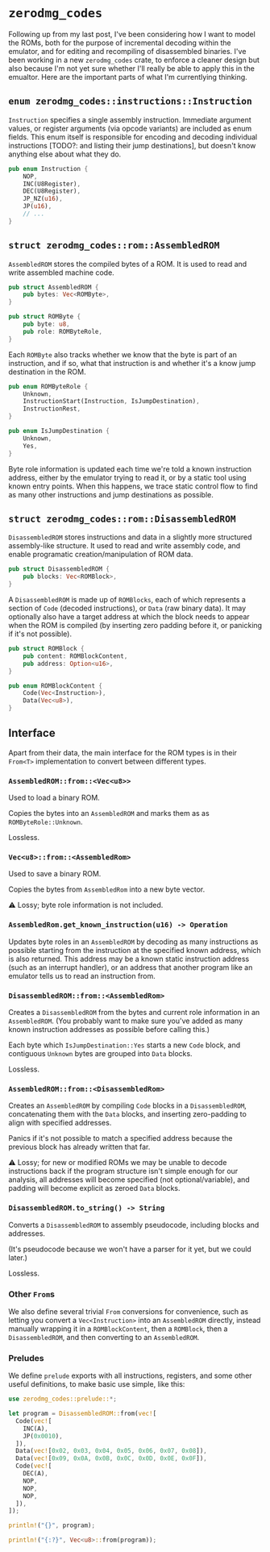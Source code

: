 # `zerodmg_codes`

Following up from my last post, I've been considering how I want to model the ROMs, both for the purpose of incremental decoding within the emulator, and for editing and recompiling of disassembled binaries. I've been working in a new `zerodmg_codes` crate, to enforce a cleaner design but also because I'm not yet sure whether I'll really be able to apply this in the emualtor. Here are the important parts of what I'm currentlying thinking.

## `enum zerodmg_codes::instructions::Instruction`

`Instruction` specifies a single assembly instruction. Immediate argument values, or register arguments (via opcode variants) are included as enum fields. This enum itself is responsible for encoding and decoding individual instructions [TODO?: and listing their jump destinations], but doesn't know anything else about what they do.

```rust
pub enum Instruction {
    NOP,
    INC(U8Register),
    DEC(U8Register),
    JP_NZ(u16),
    JP(u16),
    // ...
}
```

## `struct zerodmg_codes::rom::AssembledROM`

`AssembledROM` stores the compiled bytes of a ROM. It is used to read and write assembled machine code.

```rust
pub struct AssembledROM {
    pub bytes: Vec<ROMByte>,
}

pub struct ROMByte {
    pub byte: u8,
    pub role: ROMByteRole,
}
```

Each `ROMByte` also tracks whether we know that the byte is part of an instruction, and if so, what that instruction is and whether it's a know jump destination in the ROM.

```rust
pub enum ROMByteRole {
    Unknown,
    InstructionStart(Instruction, IsJumpDestination),
    InstructionRest,
}

pub enum IsJumpDestination {
    Unknown,
    Yes,
}
```

Byte role information is updated each time we're told a known instruction address, either by the emulator trying to read it, or by a static tool using known entry points. When this happens, we trace static control flow to find as many other instructions and jump destinations as possible.

## `struct zerodmg_codes::rom::DisassembledROM`

`DisassembledROM` stores instructions and data in a slightly more structured assembly-like structure. It used to read and write assembly code, and enable programatic creation/manipulation of ROM data.

```rust
pub struct DisassembledROM {
    pub blocks: Vec<ROMBlock>,
}
```

A `DisassembledROM` is made up of `ROMBlocks`, each of which represents a section of `Code` (decoded instructions), or `Data` (raw binary data). It may optionally also have a target address at which the block needs to appear when the ROM is compiled (by inserting zero padding before it, or panicking if it's not possible).

```rust
pub struct ROMBlock {
    pub content: ROMBlockContent,
    pub address: Option<u16>,
}

pub enum ROMBlockContent {
    Code(Vec<Instruction>),
    Data(Vec<u8>),
}
```

## Interface

Apart from their data, the main interface for the ROM types is in their `From<T>` implementation to convert between different types.

### `AssembledROM::from::<Vec<u8>>`

Used to load a binary ROM.

Copies the bytes into an `AssembledROM` and marks them as as `ROMByteRole::Unknown`.

Lossless.

### `Vec<u8>::from::<AssembledRom>`

Used to save a binary ROM.

Copies the bytes from `AssembledRom` into a new byte vector.

⚠️ Lossy; byte role information is not included.

### `AssembledRom.get_known_instruction(u16) -> Operation`

Updates byte roles in an `AssembledROM` by decoding as many instructions as possible starting from the instruction at the specified known address, which is also returned. This address may be a known static instruction address (such as an interrupt handler), or an address that another program like an emulator tells us to read an instruction from.

### `DisassembledROM::from::<AssembledRom>`

Creates a `DisassembledROM` from the bytes and current role information in an `AssembledROM`. (You probably want to make sure you've added as many known instruction addresses as possible before calling this.)

Each byte which `IsJumpDestination::Yes` starts a new `Code` block, and contiguous `Unknown` bytes are grouped into `Data` blocks.

Lossless.

### `AssembledROM::from::<DisassembledRom>`

Creates an `AssembledROM` by compiling `Code` blocks in a `DisassembledROM`, concatenating them with the `Data` blocks, and inserting zero-padding to align with specified addresses.

Panics if it's not possible to match a specified address because the previous block has already written that far.

⚠️ Lossy; for new or modified ROMs we may be unable to decode instructions back if the program structure isn't simple enough for our analysis, all addresses will become specified (not optional/variable), and padding will become explicit as zeroed `Data` blocks.

### `DisassembledROM.to_string() -> String`

Converts a `DisassembledROM` to assembly pseudocode, including blocks and addresses.

(It's pseudocode because we won't have a parser for it yet, but we could later.)

Lossless.

### Other `From`s

We also define several trivial `From` conversions for convenience, such as letting you convert a `Vec<Instruction>` into an `AssembledROM` directly, instead manually wrapping it in a `ROMBlockContent`, then a `ROMBlock`, then a `DisassembledROM`, and then converting to an `AssembledROM`.

### Preludes

We define `prelude` exports with all instructions, registers, and some other useful definitions, to make basic use simple, like this:

```rust
use zerodmg_codes::prelude::*;

let program = DisassembledROM::from(vec![
  Code(vec![
    INC(A),
    JP(0x0010),
  ]),
  Data(vec![0x02, 0x03, 0x04, 0x05, 0x06, 0x07, 0x08]),
  Data(vec![0x09, 0x0A, 0x0B, 0x0C, 0x0D, 0x0E, 0x0F]),
  Code(vec![
    DEC(A),
    NOP,
    NOP,
    NOP,
  ]),
]);

println!("{}", program);

println!("{:?}", Vec<u8>::from(program));
```
